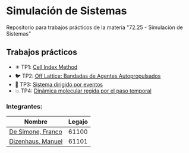 # Simulación de Sistemas
Repositorio para trabajos prácticos de la materia "72.25 - Simulación de Sistemas"

## Trabajos prácticos
* :eight_pointed_black_star: TP1: [Cell Index Method](https://github.com/ManuelDizen/SimSistemas/tree/main/TP1/TP1)
* :bird: TP2: [Off Lattice: Bandadas de Agentes Autopropulsados](https://github.com/ManuelDizen/SimSistemas/tree/main/TP2)
* :8ball: TP3: [Sistema dirigido por eventos](https://github.com/ManuelDizen/SimSistemas/tree/main/TP3)
* :boom: TP4: [Dinámica molecular regida por el paso temporal](https://github.com/ManuelDizen/SimSistemas/tree/TP4/TP4)

### Integrantes:
Nombre | Legajo
-------|--------
[De Simone, Franco](https://github.com/desimonef) | 61100
[Dizenhaus, Manuel](https://github.com/ManuelDizen) | 61101
